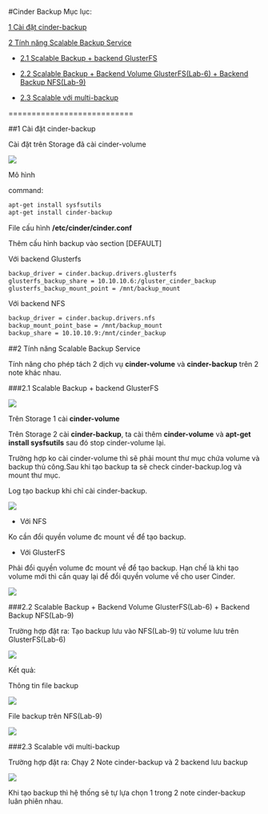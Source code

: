 #Cinder Backup
Mục lục:

[1 Cài đặt cinder-backup](#1)

[2 Tính năng Scalable Backup Service](#2)

- [2.1 Scalable Backup + backend GlusterFS](#2.1)

- [2.2 Scalable Backup + Backend Volume GlusterFS(Lab-6) + Backend Backup NFS(Lab-9)](#2.2)

- [2.3 Scalable với multi-backup](#2.3)

===========================

<a name="1"></a>
##1 Cài đặt cinder-backup

Cài đặt trên Storage đã cài cinder-volume 

<img src=http://i.imgur.com/K38igmX.png>

Mô hình

command: 
```sh
apt-get install sysfsutils
apt-get install cinder-backup
```

File cấu hình **/etc/cinder/cinder.conf**

Thêm cấu hình backup vào section [DEFAULT]

Với backend Glusterfs 
```sh
backup_driver = cinder.backup.drivers.glusterfs
glusterfs_backup_share = 10.10.10.6:/gluster_cinder_backup
glusterfs_backup_mount_point = /mnt/backup_mount
```

Với backend NFS
```sh
backup_driver = cinder.backup.drivers.nfs
backup_mount_point_base = /mnt/backup_mount
backup_share = 10.10.10.9:/mnt/cinder_backup
```

<a name="2"></a>
##2 Tính năng Scalable Backup Service

Tính năng cho phép tách 2 dịch vụ **cinder-volume** và **cinder-backup** trên 2 note khác nhau.

<a name="2.1"></a>
###2.1 Scalable Backup + backend GlusterFS

<img src=http://i.imgur.com/hzoIy5T.png>

Trên Storage 1 cài **cinder-volume**

Trên Storage 2 cài **cinder-backup**, ta cài thêm **cinder-volume** và **apt-get install sysfsutils** sau đó stop cinder-volume lại. 

Trường hợp ko cài cinder-volume thì sẽ phải mount thư mục chứa volume và backup thủ công.Sau khi tạo backup ta sẽ check cinder-backup.log và mount thư mục.

Log tạo backup khi chỉ cài cinder-backup. 

<img src=http://i.imgur.com/or6DUUc.png>

- Với NFS

Ko cần đổi quyền volume đc mount về để tạo backup. 

- Với GlusterFS

Phải đổi quyền volume đc mount về để tạo backup. Hạn chế là khi tạo volume mới thì cần quay lại để đổi quyền volume về cho user Cinder. 

<img src=http://i.imgur.com/7WPInzI.png>

<a name="2.2"></a>
###2.2 Scalable Backup + Backend Volume GlusterFS(Lab-6) + Backend Backup NFS(Lab-9)

Trường hợp đặt ra: Tạo backup lưu vào NFS(Lab-9) từ volume lưu trên GlusterFS(Lab-6)

<img src=http://i.imgur.com/rA6Tsdu.png>

Kết quả:

Thông tin file backup

<img src=http://i.imgur.com/d3HUHgo.png>

File backup trên NFS(Lab-9)

<img src=http://i.imgur.com/RfZdb6w.png>

<a name="2.3"></a>
###2.3 Scalable với multi-backup

Trường hợp đặt ra: Chạy 2 Note cinder-backup và 2 backend lưu backup

<img src=http://i.imgur.com/7r0mYcS.png>

Khi tạo backup thì hệ thống sẽ tự lựa chọn 1 trong 2 note cinder-backup luân phiên nhau. 







